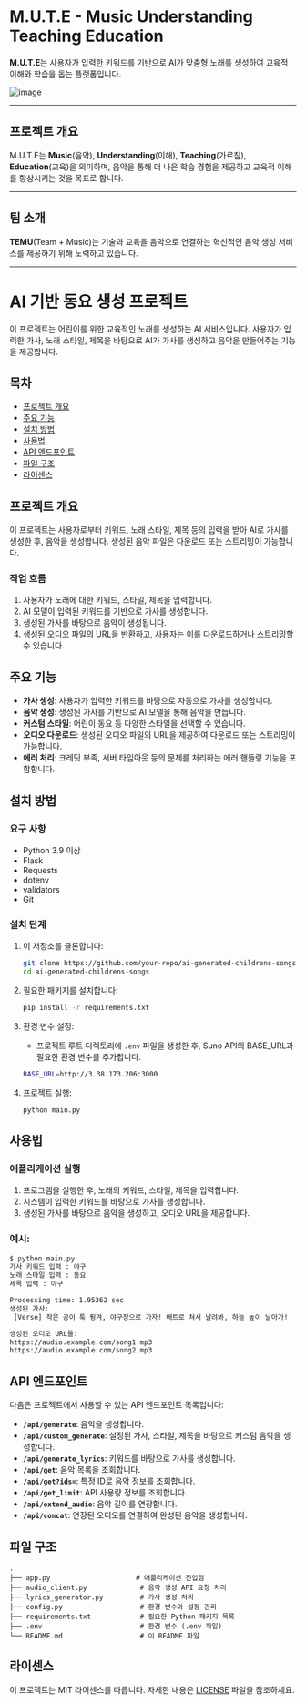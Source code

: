 # M.U.T.E - Music Understanding Teaching Education

**M.U.T.E**는 사용자가 입력한 키워드를 기반으로 AI가 맞춤형 노래를 생성하여 교육적 이해와 학습을 돕는 플랫폼입니다.

![image](https://github.com/user-attachments/assets/c1f81d69-6928-4e23-934c-d99dc888f6b1)

---

## 프로젝트 개요

M.U.T.E는 **Music**(음악), **Understanding**(이해), **Teaching**(가르침), **Education**(교육)을 의미하며, 음악을 통해 더 나은 학습 경험을 제공하고 교육적 이해를 향상시키는 것을 목표로 합니다.

---

## 팀 소개

**TEMU**(Team + Music)는 기술과 교육을 음악으로 연결하는 혁신적인 음악 생성 서비스를 제공하기 위해 노력하고 있습니다.

---

# AI 기반 동요 생성 프로젝트

이 프로젝트는 어린이를 위한 교육적인 노래를 생성하는 AI 서비스입니다. 사용자가 입력한 가사, 노래 스타일, 제목을 바탕으로 AI가 가사를 생성하고 음악을 만들어주는 기능을 제공합니다.

## 목차
- [프로젝트 개요](#프로젝트-개요)
- [주요 기능](#주요-기능)
- [설치 방법](#설치-방법)
- [사용법](#사용법)
- [API 엔드포인트](#api-엔드포인트)
- [파일 구조](#파일-구조)
- [라이센스](#라이센스)

## 프로젝트 개요
이 프로젝트는 사용자로부터 키워드, 노래 스타일, 제목 등의 입력을 받아 AI로 가사를 생성한 후, 음악을 생성합니다. 생성된 음악 파일은 다운로드 또는 스트리밍이 가능합니다.

### 작업 흐름
1. 사용자가 노래에 대한 키워드, 스타일, 제목을 입력합니다.
2. AI 모델이 입력된 키워드를 기반으로 가사를 생성합니다.
3. 생성된 가사를 바탕으로 음악이 생성됩니다.
4. 생성된 오디오 파일의 URL을 반환하고, 사용자는 이를 다운로드하거나 스트리밍할 수 있습니다.

## 주요 기능
- **가사 생성**: 사용자가 입력한 키워드를 바탕으로 자동으로 가사를 생성합니다.
- **음악 생성**: 생성된 가사를 기반으로 AI 모델을 통해 음악을 만듭니다.
- **커스텀 스타일**: 어린이 동요 등 다양한 스타일을 선택할 수 있습니다.
- **오디오 다운로드**: 생성된 오디오 파일의 URL을 제공하여 다운로드 또는 스트리밍이 가능합니다.
- **에러 처리**: 크레딧 부족, 서버 타임아웃 등의 문제를 처리하는 에러 핸들링 기능을 포함합니다.

## 설치 방법

### 요구 사항
- Python 3.9 이상
- Flask
- Requests
- dotenv
- validators
- Git

### 설치 단계
1. 이 저장소를 클론합니다:
   ```bash
   git clone https://github.com/your-repo/ai-generated-childrens-songs.git
   cd ai-generated-childrens-songs
   ```

2. 필요한 패키지를 설치합니다:
   ```bash
   pip install -r requirements.txt
   ```

3. 환경 변수 설정:
   - 프로젝트 루트 디렉토리에 `.env` 파일을 생성한 후, Suno API의 BASE_URL과 필요한 환경 변수를 추가합니다.
   ```bash
   BASE_URL=http://3.38.173.206:3000
   ```

4. 프로젝트 실행:
   ```bash
   python main.py
   ```

## 사용법
### 애플리케이션 실행
1. 프로그램을 실행한 후, 노래의 키워드, 스타일, 제목을 입력합니다.
2. 시스템이 입력한 키워드를 바탕으로 가사를 생성합니다.
3. 생성된 가사를 바탕으로 음악을 생성하고, 오디오 URL을 제공합니다.

### 예시:
```bash
$ python main.py
가사 키워드 입력 : 야구
노래 스타일 입력 : 동요
제목 입력 : 야구

Processing time: 1.95362 sec
생성된 가사:
 [Verse] 작은 공이 툭 튕겨, 야구장으로 가자! 배트로 쳐서 날려봐, 하늘 높이 날아가!

생성된 오디오 URL들:
https://audio.example.com/song1.mp3
https://audio.example.com/song2.mp3
```

## API 엔드포인트
다음은 프로젝트에서 사용할 수 있는 API 엔드포인트 목록입니다:

- **`/api/generate`**: 음악을 생성합니다.
- **`/api/custom_generate`**: 설정된 가사, 스타일, 제목을 바탕으로 커스텀 음악을 생성합니다.
- **`/api/generate_lyrics`**: 키워드를 바탕으로 가사를 생성합니다.
- **`/api/get`**: 음악 목록을 조회합니다.
- **`/api/get?ids=`**: 특정 ID로 음악 정보를 조회합니다.
- **`/api/get_limit`**: API 사용량 정보를 조회합니다.
- **`/api/extend_audio`**: 음악 길이를 연장합니다.
- **`/api/concat`**: 연장된 오디오를 연결하여 완성된 음악을 생성합니다.

## 파일 구조
```
.
├── app.py                     # 애플리케이션 진입점
├── audio_client.py             # 음악 생성 API 요청 처리
├── lyrics_generator.py         # 가사 생성 처리
├── config.py                   # 환경 변수와 설정 관리
├── requirements.txt            # 필요한 Python 패키지 목록
├── .env                        # 환경 변수 (.env 파일)
└── README.md                   # 이 README 파일
```

## 라이센스
이 프로젝트는 MIT 라이센스를 따릅니다. 자세한 내용은 [LICENSE](LICENSE) 파일을 참조하세요.
